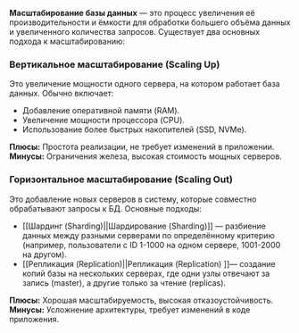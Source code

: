 **Масштабирование базы данных** — это процесс увеличения её производительности и ёмкости для обработки большего объёма данных и увеличенного количества запросов. Существует два основных подхода к масштабированию:

### Вертикальное масштабирование (Scaling Up)

Это увеличение мощности одного сервера, на котором работает база данных. Обычно включает:

- Добавление оперативной памяти (RAM).
- Увеличение мощности процессора (CPU).
- Использование более быстрых накопителей (SSD, NVMe).

**Плюсы:** Простота реализации, не требует изменений в приложении.
**Минусы:** Ограничения железа, высокая стоимость мощных серверов.


### Горизонтальное масштабирование (Scaling Out)

Это добавление новых серверов в систему, которые совместно обрабатывают запросы к БД. Основные подходы:

- [[Шардинг (Sharding)||Шардирование (Sharding)]] — разбиение данных между разными серверами по определённому критерию (например, пользователи с ID 1-1000 на одном сервере, 1001-2000 на другом).
- [[Репликация (Replication)||Репликация (Replication) ]]— создание копий базы на нескольких серверах, где одни узлы отвечают за запись (master), а другие только за чтение (replicas).

**Плюсы:** Хорошая масштабируемость, высокая отказоустойчивость.
**Минусы:** Усложнение архитектуры, требует изменений в коде приложения.